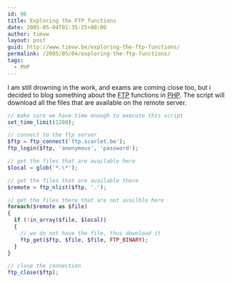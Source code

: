 ```yaml
---
id: 96
title: Exploring the FTP functions
date: 2005-05-04T01:35:25+00:00
author: timvw
layout: post
guid: http://www.timvw.be/exploring-the-ftp-functions/
permalink: /2005/05/04/exploring-the-ftp-functions/
tags:
  - PHP
---
```

I am still drowning in the work, and exams are coming close too, but i decided to blog something about the [FTP](http://www.php.net/ftp) functions in [PHP](http://www.php.net). The script will download all the files that are available on the remote server.

```php
// make sure we have time enough to execute this script
set_time_limit(1200);

// connect to the ftp server
$ftp = ftp_connect('ftp.scarlet.be');
ftp_login($ftp, 'anonymous', 'password');

// get the files that are available here
$local = glob('*.\*');

// get the files that are available there
$remote = ftp_nlist($ftp, '.');

// get the files there that are not availble here
foreach($remote as $file)
{  
  if (!in_array($file, $local))  
  {  
    // we do not have the file, thus download it  
    ftp_get($ftp, $file, $file, FTP_BINARY);  
  }
}

// close the connection
ftp_close($ftp);
```
